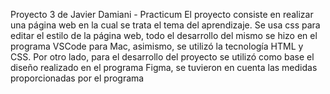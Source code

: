 Proyecto 3 de Javier Damiani - Practicum
El proyecto consiste en realizar una página web en la cual se trata el tema del aprendizaje. Se usa css para editar el estilo de la página web, todo el desarrollo del mismo se hizo en el programa VSCode para Mac, asimismo, se utilizó la tecnología HTML y CSS.
Por otro lado, para el desarrollo del proyecto se utilizó como base el diseño realizado en el programa Figma, se tuvieron en cuenta las medidas proporcionadas por el programa
